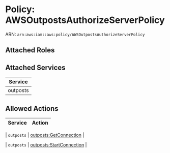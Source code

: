 # Policy: AWSOutpostsAuthorizeServerPolicy

ARN: `arn:aws:iam::aws:policy/AWSOutpostsAuthorizeServerPolicy`

## Attached Roles

## Attached Services

| Service |
|---------|
| outposts |

## Allowed Actions

| Service | Action |
|:-------:|--------|

| `outposts` | [outposts:GetConnection](../actions.md#outposts:getconnection) |

| `outposts` | [outposts:StartConnection](../actions.md#outposts:startconnection) |

